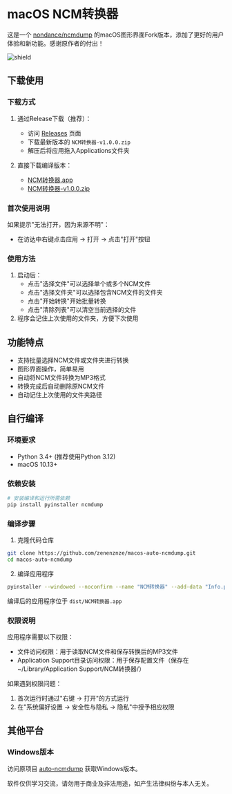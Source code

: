 # macOS NCM转换器

这是一个 [nondance/ncmdump](https://github.com/nondanee/ncmdump "nondance/ncmdump") 的macOS图形界面Fork版本，添加了更好的用户体验和新功能。感谢原作者的付出！

![shield](https://img.shields.io/badge/python-2.7%20%7C%203.4%2B-blue)

## 下载使用

### 下载方式
1. 通过Release下载（推荐）：
   - 访问 [Releases](https://github.com/zenenznze/macos-auto-ncmdump/releases) 页面
   - 下载最新版本的 `NCM转换器-v1.0.0.zip`
   - 解压后将应用拖入Applications文件夹

2. 直接下载编译版本：
   - [NCM转换器.app](https://github.com/zenenznze/macos-auto-ncmdump/tree/main/dist/NCM转换器.app)
   - [NCM转换器-v1.0.0.zip](https://github.com/zenenznze/macos-auto-ncmdump/tree/main/dist/NCM转换器-v1.0.0.zip)

### 首次使用说明
如果提示"无法打开，因为来源不明"：
- 在访达中右键点击应用 -> 打开 -> 点击"打开"按钮

### 使用方法
1. 启动后：
   - 点击"选择文件"可以选择单个或多个NCM文件
   - 点击"选择文件夹"可以选择包含NCM文件的文件夹
   - 点击"开始转换"开始批量转换
   - 点击"清除列表"可以清空当前选择的文件
2. 程序会记住上次使用的文件夹，方便下次使用

## 功能特点

- 支持批量选择NCM文件或文件夹进行转换
- 图形界面操作，简单易用
- 自动将NCM文件转换为MP3格式
- 转换完成后自动删除原NCM文件
- 自动记住上次使用的文件夹路径

## 自行编译

### 环境要求
- Python 3.4+ (推荐使用Python 3.12)
- macOS 10.13+

### 依赖安装
```bash
# 安装编译和运行所需依赖
pip install pyinstaller ncmdump
```

### 编译步骤
1. 克隆代码仓库
```bash
git clone https://github.com/zenenznze/macos-auto-ncmdump.git
cd macos-auto-ncmdump
```

2. 编译应用程序
```bash
pyinstaller --windowed --noconfirm --name "NCM转换器" --add-data "Info.plist:." ncm_converter.py
```

编译后的应用程序位于 `dist/NCM转换器.app`

### 权限说明
应用程序需要以下权限：
- 文件访问权限：用于读取NCM文件和保存转换后的MP3文件
- Application Support目录访问权限：用于保存配置文件（保存在 ~/Library/Application Support/NCM转换器/）

如果遇到权限问题：
1. 首次运行时通过"右键 -> 打开"的方式运行
2. 在"系统偏好设置 -> 安全性与隐私 -> 隐私"中授予相应权限

## 其他平台

### Windows版本
访问原项目 [auto-ncmdump](https://github.com/iKunpw/auto-ncmdump) 获取Windows版本。

软件仅供学习交流，请勿用于商业及非法用途，如产生法律纠纷与本人无关。
